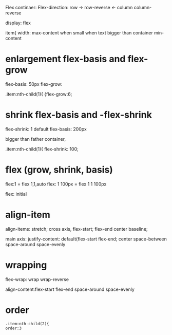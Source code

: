 
Flex continaer:
 Flex-direction: row ->
    row-reverse <-
    column 
    column-reverse

display: flex

item{
width: max-content
    when small
when text bigger than container
    min-content

# enlargement flex-basis and flex-grow
flex-basis: 50px
flex-grow:

.item:nth-child(1){
{flex-grow:6;

# shrink flex-basis and -flex-shrink 
flex-shrink: 1 default
flex-basis: 200px

bigger than father container,

.item:nth-child(1){
flex-shrink: 100; 


# flex (grow, shrink, basis)
flex:1 = flex 1,1,auto
flex: 1 100px = flex 1 1 100px

flex: initial


# align-item
align-items: stretch;
cross axis, 
    flex-start;
    flex-end
    center
    baseline;

main axis:
    justify-content: default(flex-start
    flex-end;
    center
    space-between
    space-around
    space-evenly

# wrapping

flex-wrap: wrap
    wrap-reverse

align-content:flex-start
        flex-end
        space-around
        space-evenly 

# order
    .item:nth-child(2){
    order:3

 
